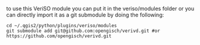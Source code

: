 to use this VeriSO module you can put it in the veriso/modules folder or you 
can directly import it as a git submodule by doing the following:
```
cd ~/.qgis2/python/plugins/veriso/modules
git submodule add git@github.com:opengisch/verivd.git #or https://github.com/opengisch/verivd.git
```
